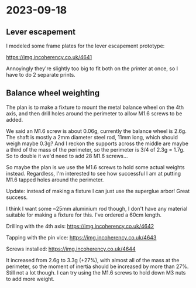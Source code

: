 # 2023-09-18

## Lever escapement

I modeled some frame plates for the lever escapement prototype:

https://img.incoherency.co.uk/4641

Annoyingly they're slightly too big to fit both on the printer at once, so I have to do 2 separate prints.

## Balance wheel weighting

The plan is to make a fixture to mount the metal balance wheel on the 4th axis, and then drill holes around the perimeter
to allow M1.6 screws to be added.

We said an M1.6 screw is about 0.06g, currently the balance wheel is 2.6g.
The shaft is mostly a 2mm diameter steel rod, 11mm long, which should weigh maybe 0.3g? And I reckon the supports
across the middle are maybe a third of the mass of the perimeter, so the perimeter is 3/4 of 2.3g = 1.7g.
So to double it we'd need to add 28 M1.6 screws...

So maybe the plan is we use the M1.6 screws to hold some actual weights instead. Regardless, I'm interested to
see how successful I am at putting M1.6 tapped holes around the perimeter.

Update: instead of making a fixture I can just use the superglue arbor! Great success.

I think I want some ~25mm aluminium rod though, I don't have any material suitable for making a fixture for this.
I've ordered a 60cm length.

Drilling with the 4th axis:
https://img.incoherency.co.uk/4642

Tapping with the pin vice:
https://img.incoherency.co.uk/4643

Screws installed:
https://img.incoherency.co.uk/4644

It increased from 2.6g to 3.3g (+27%), with almost all of the mass at the perimeter,
so the moment of inertia should be increased by more than 27%. Still not a lot though. I can try using the M1.6 screws
to hold down M3 nuts to add more weight.

